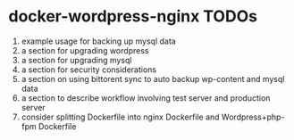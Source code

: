 # docker-wordpress-nginx TODOs

1. example usage for backing up mysql data
1. a section for upgrading wordpress
1. a section for upgrading mysql
1. a section for security considerations
1. a section on using bittorent sync to auto backup wp-content and mysql data
1. a section to describe workflow involving test server and production server
1. consider splitting Dockerfile into nginx Dockerfile and Wordpress+php-fpm Dockerfile
